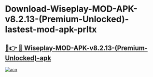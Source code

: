 # Download-Wiseplay-MOD-APK-v8.2.13-(Premium-Unlocked)-lastest-mod-apk-prltx

<h2><a href="https://apkcomod.com?title=Wiseplay-MOD-APK-v8.2.13-(Premium-Unlocked)">🔗👉 🔴 Wiseplay-MOD-APK-v8.2.13-(Premium-Unlocked)-apk </a></h2>

[![acn](https://github.com/user-attachments/assets/0f9c940e-d8b0-45ae-aac7-cd30a18b3e1c)](https://apkcomod.com?title=Wiseplay-MOD-APK-v8.2.13-(Premium-Unlocked))
